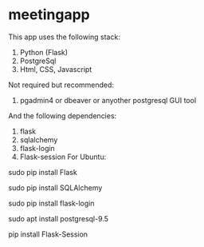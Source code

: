 # meetingapp
This app uses the following stack:
1) Python (Flask) 
2) PostgreSql
3) Html, CSS, Javascript

Not required but recommended:
1) pgadmin4 or dbeaver or anyother postgresql GUI tool

And the following dependencies:
1) flask
2) sqlalchemy
3) flask-login
4) Flask-session
For Ubuntu:

sudo pip install Flask

sudo pip install SQLAlchemy

sudo pip install flask-login

sudo apt install postgresql-9.5

pip install Flask-Session

